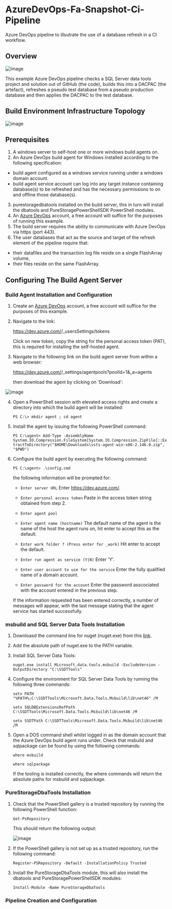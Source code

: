 # AzureDevOps-Fa-Snapshot-Ci-Pipeline
Azure DevOps pipeline to illsutrate the use of a database refresh in a CI workflow.
## Overview

![image](https://user-images.githubusercontent.com/15145995/52900364-db221e80-31ec-11e9-89f3-f17c30c6cb3d.png)

This example Azure DevOps pipeline checks a SQL Server data tools project and solution out of GitHub (the code), builds this into a DACPAC (the artefact), refreshes a pseudo test database from a pseudo production database and then applies the DACPAC to the test database.

## Build Environment Infrastructure Topology

![image](https://user-images.githubusercontent.com/15145995/52898000-b61fb280-31d0-11e9-813e-29454f93fb97.png)

## Prerequisites

1. A windows server to self-host one or more windows build agents on.
2. An Azure DevOps build agent for Windows installed according to the following specification:
 - build agent configured as a windows service running under a windows domain account.
 - build agent service account can log into any target instance containing database(s) to be refreshed and
   has the necessary permissions to on and offline those database(s).
3. purestoragedbatools installed on the build server, this in turn will install the dbatools and PureStoragePowerShellSDK
   PowerShell modules.
4. An [Azure DevOps](https://azure.microsoft.com/en-gb/services/devops/) account, a free account will suffice for the purposes of   running this example.
5. The build server requires the ability to communicate with Azure DevOps via https (port 443).
6. The user databases that act as the source and target of the refresh element of the pipeline require that:
 - their datafiles and the transaction log file reside on a single FlashArray volume,
 - their files reside on the same FlashArray.
 
 ## Configuring The Build Agent Server
 
 ### Build Agent Installation and Configuration
 
 1. Create an [Azure DevOps](https://azure.microsoft.com/en-gb/services/devops/) account, a free account will suffice for the purposes of this example.
 
 2. Navigate to the link:

    https://dev.azure.com/<organization name>/_usersSettings/tokens 

    Click on new token, copy the string for the personal access token (PAT), this is required for installing the self-hosted agent.
    
 3. Navigate to the following link on the build agent server from within a web browser:

    https://dev.azure.com/<organization name>/_settings/agentpools?poolId=1&_a=agents
 
    then download the agent by clicking on 'Download':

![image](https://user-images.githubusercontent.com/15145995/52900754-e6c41400-31f1-11e9-8625-ea304734643c.png)

 4. Open a PowerShell session with elevated access rights and create a directory into which the build agent will be installed:

    `PS C:\> mkdir agent ; cd agent`

 5. Install the agent by issuing the following PowerShell command:

    `PS C:\agent> Add-Type -AssemblyName System.IO.Compression.FileSystem[System.IO.Compression.ZipFile]::ExtractToDirectory("$HOME\Downloads\vsts-agent-win-x86-2.146.0.zip", "$PWD")`
    
 6. Configure the build agent by executing the following command:

    `PS C:\agent> .\config.cmd`
    
    the following information will be prompted for:
    
    - `Enter server URL`
       Enter https://dev.azure.com/<organization name>.

    - `Enter personal access token`
       Paste in the access token string obtained from step 2.

    - `Enter agent pool`

    - `Enter agent name (hostname)`
      The default name of the agent is the name of the host the agent runs on, hit enter to accept this as the default.

    - `Enter work folder ? (Press enter for _work)`
      Hit enter to accept the default. 

    - `Enter run agent as service (Y|N)`
      Enter 'Y'.

    - `Enter user account to use for the service`
      Enter the fully qualified name of a domain account.

    - `Enter password for the account`
      Enter the password asscociated with the account entered in the previous step.
      
    If the information requested has been entered correctly, a number of messages will appear, with the last message stating that the 
    agent service has started successfully.
    
 ### msbuild and SQL Server Data Tools Installation
 
 1. Downloasd the command line for nuget (nuget.exe) from this [link](https://dist.nuget.org/win-x86-commandline/v4.7.0/nuget.exe).
 
 2. Add the absolute path of nuget.exe to the PATH variable.
 
 3. Install SQL Server Data Tools:
 
    `nuget.exe install Microsoft.data.tools.msbuild -ExcludeVersion -OutputDirectory "C:\SSDTTools"`
    
 4. Configure the environment for SQL Server Data Tools by running the following three commands:

    `setx PATH "%PATH%;C:\SSDTTools\Microsoft.Data.Tools.Msbuild\lib\net46" /M`
    
    `setx SQLDBExtensionsRefPath C:\SSDTTools\Microsoft.Data.Tools.Msbuild\lib\net46 /M`
    
    `setx SSDTPath C:\SSDTTools\Microsoft.Data.Tools.Msbuild\lib\net46 /M`
    
 5. Open a DOS command shell whilst logged in as the domain account that the Azure DevOps build agent runs under. 
    Check that msbuild and sqlpackage can be found by using the following commands:

    `where msbuild`
    
    `where sqlpackage`
    
    If the tooling is installed correctly, the where commands will return the absolute paths for msbuild and sqlpackage.
 
 ### PureStorageDbaTools Installation
 
 1. Check that the PowerShell gallery is a trusted repository by running the following PowerShell function:

    `Get-PsRepository`
    
    This should return the following output:

    ![image](https://user-images.githubusercontent.com/15145995/52906043-2879ac80-323c-11e9-93b5-438acc7035c0.png)
    
 2. If the PowerShell gallery is not set up as a trusted repository, run the following command:

    `Register-PSRepository -Default -InstallationPolicy Trusted`
    
 3. Install the PureStorageDbaTools module, this will also install the dbatools and PureStoragePowerShellSDK modules:
 
    `Install-Module -Name PureStorageDbaTools`
 
 ### Pipeline Creation and Configuration
